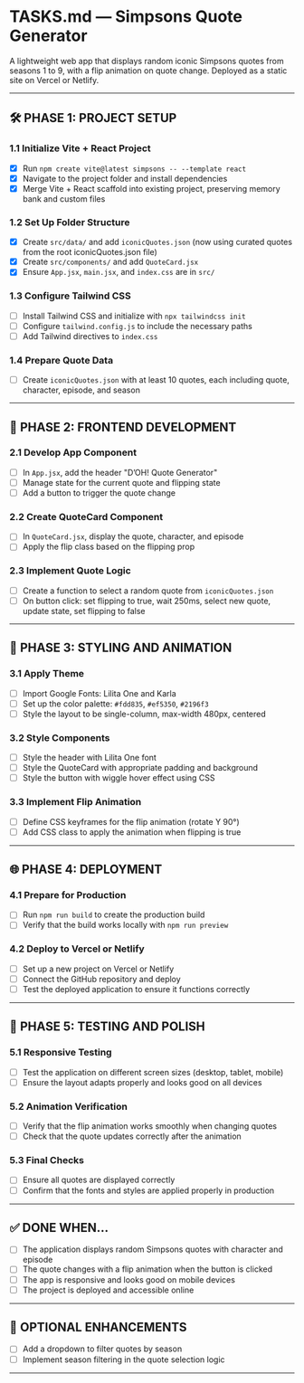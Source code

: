 # TASKS.md — Simpsons Quote Generator

A lightweight web app that displays random iconic Simpsons quotes from seasons 1 to 9, with a flip animation on quote change. Deployed as a static site on Vercel or Netlify.

---

## 🛠️ PHASE 1: PROJECT SETUP

### 1.1 Initialize Vite + React Project
- [x] Run `npm create vite@latest simpsons -- --template react`
- [x] Navigate to the project folder and install dependencies
- [x] Merge Vite + React scaffold into existing project, preserving memory bank and custom files

### 1.2 Set Up Folder Structure
- [x] Create `src/data/` and add `iconicQuotes.json` (now using curated quotes from the root iconicQuotes.json file)
- [x] Create `src/components/` and add `QuoteCard.jsx`
- [x] Ensure `App.jsx`, `main.jsx`, and `index.css` are in `src/`

### 1.3 Configure Tailwind CSS
- [ ] Install Tailwind CSS and initialize with `npx tailwindcss init`
- [ ] Configure `tailwind.config.js` to include the necessary paths
- [ ] Add Tailwind directives to `index.css`

### 1.4 Prepare Quote Data
- [ ] Create `iconicQuotes.json` with at least 10 quotes, each including quote, character, episode, and season

---

## 🎨 PHASE 2: FRONTEND DEVELOPMENT

### 2.1 Develop App Component
- [ ] In `App.jsx`, add the header "D’OH! Quote Generator"
- [ ] Manage state for the current quote and flipping state
- [ ] Add a button to trigger the quote change

### 2.2 Create QuoteCard Component
- [ ] In `QuoteCard.jsx`, display the quote, character, and episode
- [ ] Apply the flip class based on the flipping prop

### 2.3 Implement Quote Logic
- [ ] Create a function to select a random quote from `iconicQuotes.json`
- [ ] On button click: set flipping to true, wait 250ms, select new quote, update state, set flipping to false

---

## 🎨 PHASE 3: STYLING AND ANIMATION

### 3.1 Apply Theme
- [ ] Import Google Fonts: Lilita One and Karla
- [ ] Set up the color palette: `#fdd835`, `#ef5350`, `#2196f3`
- [ ] Style the layout to be single-column, max-width 480px, centered

### 3.2 Style Components
- [ ] Style the header with Lilita One font
- [ ] Style the QuoteCard with appropriate padding and background
- [ ] Style the button with wiggle hover effect using CSS

### 3.3 Implement Flip Animation
- [ ] Define CSS keyframes for the flip animation (rotate Y 90°)
- [ ] Add CSS class to apply the animation when flipping is true

---

## 🌐 PHASE 4: DEPLOYMENT

### 4.1 Prepare for Production
- [ ] Run `npm run build` to create the production build
- [ ] Verify that the build works locally with `npm run preview`

### 4.2 Deploy to Vercel or Netlify
- [ ] Set up a new project on Vercel or Netlify
- [ ] Connect the GitHub repository and deploy
- [ ] Test the deployed application to ensure it functions correctly

---

## 🧼 PHASE 5: TESTING AND POLISH

### 5.1 Responsive Testing
- [ ] Test the application on different screen sizes (desktop, tablet, mobile)
- [ ] Ensure the layout adapts properly and looks good on all devices

### 5.2 Animation Verification
- [ ] Verify that the flip animation works smoothly when changing quotes
- [ ] Check that the quote updates correctly after the animation

### 5.3 Final Checks
- [ ] Ensure all quotes are displayed correctly
- [ ] Confirm that the fonts and styles are applied properly in production

---

## ✅ DONE WHEN…

- [ ] The application displays random Simpsons quotes with character and episode
- [ ] The quote changes with a flip animation when the button is clicked
- [ ] The app is responsive and looks good on mobile devices
- [ ] The project is deployed and accessible online

---

## 🧠 OPTIONAL ENHANCEMENTS

- [ ] Add a dropdown to filter quotes by season
- [ ] Implement season filtering in the quote selection logic

---